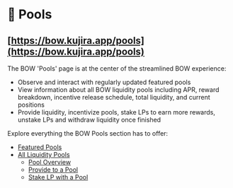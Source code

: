 # 🤽 Pools

## [https://bow.kujira.app/pools](https://bow.kujira.app/pools)

The BOW 'Pools' page is at the center of the streamlined BOW experience:

* Observe and interact with regularly updated featured pools
* View information about all BOW liquidity pools including APR, reward breakdown, incentive release schedule, total liquidity, and current positions&#x20;
* Provide liquidity, incentivize pools, stake LPs to earn more rewards, unstake LPs and withdraw liquidity once finished &#x20;

Explore everything the BOW Pools section has to offer:

* [Featured Pools](featured-pools.md)
* [All Liquidity Pools](all-liquidity-pools/)
  * [Pool Overview](all-liquidity-pools/pool-overview.md)
  * [Provide to a Pool](all-liquidity-pools/provide-to-a-pool.md)
  * [Stake LP with a Pool](all-liquidity-pools/stake-lp-with-a-pool.md)

